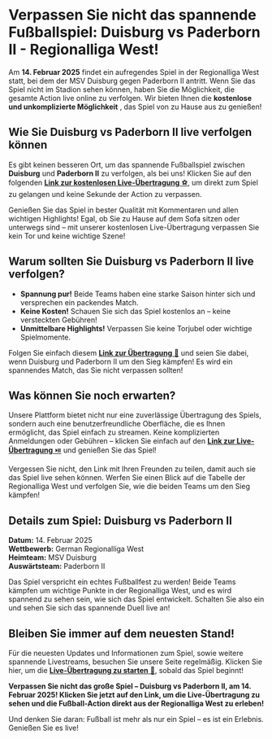 # Verpassen Sie nicht das spannende Fußballspiel: Duisburg vs Paderborn II - Regionalliga West!

Am **14. Februar 2025** findet ein aufregendes Spiel in der Regionalliga West statt, bei dem der MSV Duisburg gegen Paderborn II antritt. Wenn Sie das Spiel nicht im Stadion sehen können, haben Sie die Möglichkeit, die gesamte Action live online zu verfolgen. Wir bieten Ihnen die **kostenlose und unkomplizierte Möglichkeit** , das Spiel von zu Hause aus zu genießen!

## Wie Sie Duisburg vs Paderborn II live verfolgen können

Es gibt keinen besseren Ort, um das spannende Fußballspiel zwischen **Duisburg** und **Paderborn II** zu verfolgen, als bei uns! Klicken Sie auf den folgenden [**Link zur kostenlosen Live-Übertragung** ⚽](https://tinyurl.com/livestreamfreeo?st=Duisburg+vs+Paderborn+II&si=ghc), um direkt zum Spiel zu gelangen und keine Sekunde der Action zu verpassen.

Genießen Sie das Spiel in bester Qualität mit Kommentaren und allen wichtigen Highlights! Egal, ob Sie zu Hause auf dem Sofa sitzen oder unterwegs sind – mit unserer kostenlosen Live-Übertragung verpassen Sie kein Tor und keine wichtige Szene!

## Warum sollten Sie Duisburg vs Paderborn II live verfolgen?

- **Spannung pur!** Beide Teams haben eine starke Saison hinter sich und versprechen ein packendes Match.
- **Keine Kosten!** Schauen Sie sich das Spiel kostenlos an – keine versteckten Gebühren!
- **Unmittelbare Highlights!** Verpassen Sie keine Torjubel oder wichtige Spielmomente.

Folgen Sie einfach diesem [**Link zur Übertragung** 🎥](https://tinyurl.com/livestreamfreeo?st=Duisburg+vs+Paderborn+II&si=ghc) und seien Sie dabei, wenn Duisburg und Paderborn II um den Sieg kämpfen! Es wird ein spannendes Match, das Sie nicht verpassen sollten!

## Was können Sie noch erwarten?

Unsere Plattform bietet nicht nur eine zuverlässige Übertragung des Spiels, sondern auch eine benutzerfreundliche Oberfläche, die es Ihnen ermöglicht, das Spiel einfach zu streamen. Keine komplizierten Anmeldungen oder Gebühren – klicken Sie einfach auf den [**Link zur Live-Übertragung** ⏯️](https://tinyurl.com/livestreamfreeo?st=Duisburg+vs+Paderborn+II&si=ghc) und genießen Sie das Spiel!

Vergessen Sie nicht, den Link mit Ihren Freunden zu teilen, damit auch sie das Spiel live sehen können. Werfen Sie einen Blick auf die Tabelle der Regionalliga West und verfolgen Sie, wie die beiden Teams um den Sieg kämpfen!

## Details zum Spiel: Duisburg vs Paderborn II

**Datum:** 14. Februar 2025  
**Wettbewerb:** German Regionalliga West  
**Heimteam:** MSV Duisburg  
**Auswärtsteam:** Paderborn II

Das Spiel verspricht ein echtes Fußballfest zu werden! Beide Teams kämpfen um wichtige Punkte in der Regionalliga West, und es wird spannend zu sehen sein, wie sich das Spiel entwickelt. Schalten Sie also ein und sehen Sie sich das spannende Duell live an!

## Bleiben Sie immer auf dem neuesten Stand!

Für die neuesten Updates und Informationen zum Spiel, sowie weitere spannende Livestreams, besuchen Sie unsere Seite regelmäßig. Klicken Sie hier, um die [**Live-Übertragung zu starten** 📱](https://tinyurl.com/livestreamfreeo?st=Duisburg+vs+Paderborn+II&si=ghc), sobald das Spiel beginnt!

**Verpassen Sie nicht das große Spiel – Duisburg vs Paderborn II, am 14. Februar 2025! Klicken Sie jetzt auf den Link, um die Live-Übertragung zu sehen und die Fußball-Action direkt aus der Regionalliga West zu erleben!**

Und denken Sie daran: Fußball ist mehr als nur ein Spiel – es ist ein Erlebnis. Genießen Sie es live!

